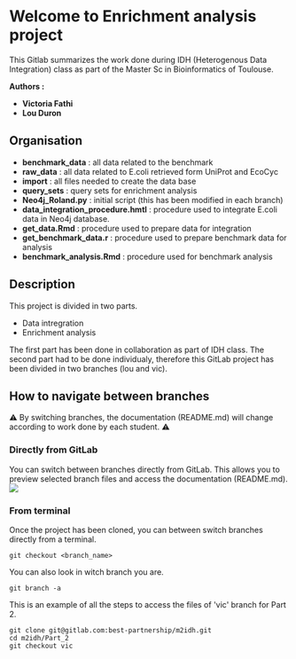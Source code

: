 # Welcome to Enrichment analysis project

This Gitlab summarizes the work done during IDH (Heterogenous Data Integration) class as part of the Master Sc in Bioinformatics of Toulouse.

**Authors :**
- **Victoria Fathi**
- **Lou Duron**

## Organisation

- **benchmark_data** : all data related to the benchmark
- **raw_data** : all data related to E.coli retrieved form UniProt and EcoCyc 
- **import** : all files needed to create the data base
- **query_sets** : query sets for enrichment analysis
- **Neo4j_Roland.py** : initial script (this has been modified in each branch)
- **data_integration_procedure.hmtl** : procedure used to integrate E.coli data in Neo4j database.
- **get_data.Rmd** : procedure used to prepare data for integration
- **get_benchmark_data.r** : procedure used to prepare benchmark data for analysis
- **benchmark_analysis.Rmd** : procedure used for benchmark analysis


## Description

This project is divided in two parts.
- Data intregration
- Enrichment analysis

The first part has been done in collaboration as part of IDH class. The second part had to be done individualy, therefore this GitLab project has been divided in two branches (lou and vic).

## How to navigate between branches

:warning: By switching branches, the documentation (README.md) will change according to work done by each student. :warning:  

### Directly from GitLab

You can switch between branches directly from GitLab. This allows you to preview selected branch files and access the documentation (README.md). 
![](https://i.imgur.com/1C1CQD0.png)

### From terminal

Once the project has been cloned, you can between switch branches directly from a terminal.
```
git checkout <branch_name>
```

You can also look in witch branch you are.
```
git branch -a
```

This is an example of all the steps to access the files of 'vic' branch for Part 2.
```
git clone git@gitlab.com:best-partnership/m2idh.git
cd m2idh/Part_2
git checkout vic
```

